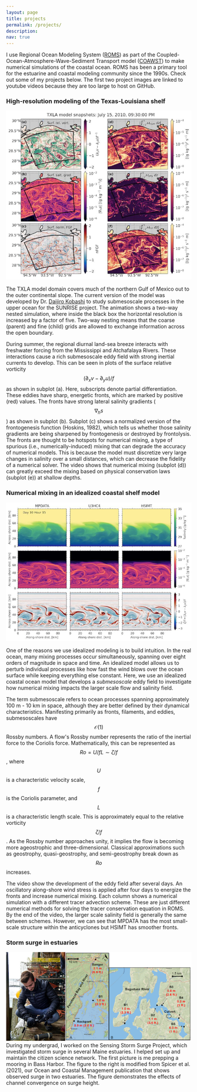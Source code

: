 ```yaml
---
layout: page
title: projects
permalink: /projects/
description:
nav: true
---
```

I use Regional Ocean Modeling System ([ROMS](https://www.myroms.org/)) as part of the Coupled-Ocean-Atmosphere-Wave-Sediment Transport model ([COAWST](https://www.usgs.gov/centers/whcmsc/science/coawst-a-coupled-ocean-atmosphere-wave-sediment-transport-modeling-system)) to make numerical simulations of the coastal ocean. ROMS has been a primary tool for the estuarine and coastal modeling community since the 1990s. Check out some of my projects below. The first two project images are linked to youtube videos because they are too large to host on GitHub.

### High-resolution modeling of the Texas-Louisiana shelf
[![Here](txla_mnum_surf_1011.jpg)](https://www.youtube.com/watch?v=ZLfN9I5l6tw)

The TXLA model domain covers much of the northern Gulf of Mexico out to the outer continental slope. The current version of the model was developed by Dr. <a href="https://www.researchgate.net/profile/Daijiro-Kobashi">Daijiro Kobashi</a> to study submesoscale processes in the upper ocean for the SUNRISE project. The animation shows a two-way nested simulation, where inside the black box the horizontal resolution is increased by a factor of five. Two-way nesting means that the coarse (parent) and fine (child) grids are allowed to exchange information across the open boundary.

During summer, the regional diurnal land-sea breeze interacts with freshwater forcing from the Mississippi and Atchafalaya Rivers. These interactions cause a rich submesoscale eddy field with strong inertial currents to develop. This can be seen in plots of the surface relative vorticity $$(\partial_x v - \partial_y u) / f$$ as shown in subplot (a). Here, subscripts denote partial differentiation. These eddies have sharp, energetic fronts, which are marked by positive (red) values. The fronts have strong lateral salinity gradients ($$\nabla_h s$$) as shown in subplot (b). Subplot (c) shows a normalized version of the frontogenesis function (Hoskins, 1982), which tells us whether those salinity gradients are being sharpened by frontogenesis or destroyed by frontolysis. The fronts are thought to be hotspots for numerical mixing, a type of spurious (i.e., numerically-induced) mixing that can degrade the accuracy of numerical models. This is because the model must discretize very large changes in salinity over a small distances, which can decrease the fidelity of a numerical solver. The video shows that numerical mixing (subplot (d)) can greatly exceed the mixing based on physical conservation laws (subplot (e)) at shallow depths.

### Numerical mixing in an idealized coastal shelf model
[![Here](shelf_advschemes_zerop1pa.jpeg)](https://www.youtube.com/watch?v=NW_Qem0l8EY)

One of the reasons we use idealized modeling is to build intuition. In the real ocean, many mixing processes occur simultaneously, spanning over eight orders of magnitude in space and time. An idealized model allows us to perturb individual processes like how fast the wind blows over the ocean surface while keeping everything else constant. Here, we use an idealized coastal ocean model that develops a *submesoscale* eddy field to investigate how numerical mixing impacts the larger scale flow and salinity field.

The term submesoscale refers to ocean processes spanning approximately 100 m - 10 km in space, although they are better defined by their dynamical characteristics. Manifesting primarily as fronts, filaments, and eddies, submesoscales have $$\mathcal{O}(1)$$ Rossby numbers. A flow's Rossby number represents the ratio of the inertial force to the Coriolis force. Mathematically, this can be represented as $$Ro=U/fL \sim \zeta/f$$, where $$U$$ is a characteristic velocity scale, $$f$$ is the Coriolis parameter, and $$L$$ is a characteristic length scale. This is approximately equal to the relative vorticity $$\zeta/f$$. As the Rossby number approaches unity, it implies the flow is becoming more ageostrophic and three-dimensional. Classical approximations such as geostrophy, quasi-geostrophy, and semi-geostrophy break down as $$Ro$$ increases. 

The video show the development of the eddy field after several days. An oscillatory along-shore wind stress is applied after four days to energize the fronts and increase numerical mixing. Each column shows a numerical simulation with a different tracer advection scheme. These are just different numerical methods for solving the tracer conservation equation in ROMS. By the end of the video, the larger scale salinity field is generally the same between schemes. However, we can see that MPDATA has the most small-scale structure within the anticyclones but HSIMT has smoother fronts.

### Storm surge in estuaries
  <img src = "../_pages/sss_combined.png" alt="surge"> <br>
During my undergrad, I worked on the Sensing Storm Surge Project, which investigated storm surge in several Maine estuaries. I helped set up and maintain the citizen science network. The first picture is me prepping a mooring in Bass Harbor. The figure to the right is modified from Spicer et al. (2021), our Ocean and Coastal Management publication that shows observed surge in two estuaries. The figure demonstrates the effects of channel convergence on surge height.
